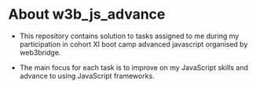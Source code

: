 # About w3b_js_advance

- This repository contains solution to tasks assigned to me during my participation in cohort XI boot camp advanced javascript organised by web3bridge.

- The main focus for each task is to improve on my JavaScript skills and advance to using JavaScript frameworks.

